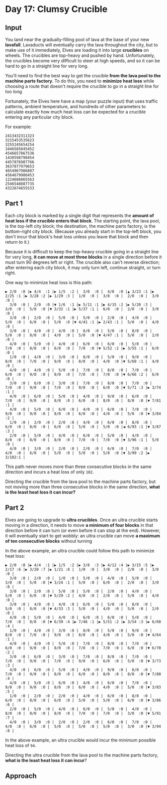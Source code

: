 # Day 17: Clumsy Crucible
## Input
You land near the gradually-filling pool of lava at the base of your new **lavafall**. Lavaducts will eventually carry the lava throughout the city, but to make use of it immediately, Elves are loading it into large **crucibles** on wheels. The crucibles are top-heavy and pushed by hand. Unfortunately, the crucibles become very difficult to steer at high speeds, and so it can be hard to go in a straight line for very long.

You'll need to find the best way to get the crucible **from the lava pool to the machine parts factory**. To do this, you need to **minimize heat loss** while choosing a route that doesn't require the crucible to go in a straight line for too long

Fortunately, the Elves here have a map (your puzzle input) that uses traffic patterns, ambient temperature, and hundreds of other parameters to calculate exactly how much heat loss can be expected for a crucible entering any particular city block.

For example:
```
2413432311323
3215453535623
3255245654254
3446585845452
4546657867536
1438598798454
4457876987766
3637877979653
4654967986887
4564679986453
1224686865563
2546548887735
4322674655533
```
## Part 1
Each city block is marked by a single digit that represents the **amount of heat loss if the crucible enters that block**. The starting point, the lava pool, is the top-left city block; the destination, the machine parts factory, is the bottom-right city block. (Because you already start in the top-left block, you don't incur that block's heat loss unless you leave that block and then return to it.)

Because it is difficult to keep the top-heavy crucible going in a straight line for very long, **it can move at most three blocks** in a single direction before it must turn 90 degrees left or right. The crucible also can't reverse direction; after entering each city block, it may only turn left, continue straight, or turn right.

One way to minimize heat loss is this path:
```
▶ 2/0  :0 |▶ 4/4  :1 |▶ 1/5  :2 |  3/0  :0 |  4/0  :0 |▲ 3/23 :1 |▶ 2/25 :1 |▶ 3/28 :2 |▶ 1/29 :3 |  1/0  :0 |  3/0  :0 |  2/0  :0 |  3/0  :0 |
  3/0  :0 |  2/0  :0 |▼ 1/6  :1 |▶ 5/11 :1 |▶ 4/15 :2 |▶ 5/20 :3 |  3/0  :0 |  5/0  :0 |▼ 3/32 :1 |▶ 5/37 :1 |  6/0  :0 |  2/0  :0 |  3/0  :0 |
  3/0  :0 |  2/0  :0 |  5/0  :0 |  5/0  :0 |  2/0  :0 |  4/0  :0 |  5/0  :0 |  6/0  :0 |  5/0  :0 |▼ 4/41 :1 |▶ 2/43 :1 |  5/0  :0 |  4/0  :0 |
  3/0  :0 |  4/0  :0 |  4/0  :0 |  6/0  :0 |  5/0  :0 |  8/0  :0 |  5/0  :0 |  8/0  :0 |  4/0  :0 |  5/0  :0 |▼ 4/47 :1 |  5/0  :0 |  2/0  :0 |
  4/0  :0 |  5/0  :0 |  4/0  :0 |  6/0  :0 |  6/0  :0 |  5/0  :0 |  7/0  :0 |  8/0  :0 |  6/0  :0 |  7/0  :0 |▼ 5/52 :2 |▶ 3/55 :1 |  6/0  :0 |
  1/0  :0 |  4/0  :0 |  3/0  :0 |  8/0  :0 |  5/0  :0 |  9/0  :0 |  8/0  :0 |  7/0  :0 |  9/0  :0 |  8/0  :0 |  4/0  :0 |▼ 5/60 :1 |  4/0  :0 |
  4/0  :0 |  4/0  :0 |  5/0  :0 |  7/0  :0 |  8/0  :0 |  7/0  :0 |  6/0  :0 |  9/0  :0 |  8/0  :0 |  7/0  :0 |  7/0  :0 |▼ 6/66 :2 |  6/0  :0 |
  3/0  :0 |  6/0  :0 |  3/0  :0 |  7/0  :0 |  8/0  :0 |  7/0  :0 |  7/0  :0 |  9/0  :0 |  7/0  :0 |  9/0  :0 |  6/0  :0 |▼ 5/71 :3 |▶ 3/74 :1 |
  4/0  :0 |  6/0  :0 |  5/0  :0 |  4/0  :0 |  9/0  :0 |  6/0  :0 |  7/0  :0 |  9/0  :0 |  8/0  :0 |  6/0  :0 |  8/0  :0 |  8/0  :0 |▼ 7/81 :1 |
  4/0  :0 |  5/0  :0 |  6/0  :0 |  4/0  :0 |  6/0  :0 |  7/0  :0 |  9/0  :0 |  9/0  :0 |  8/0  :0 |  6/0  :0 |  4/0  :0 |  5/0  :0 |▼ 3/84 :2 |
  1/0  :0 |  2/0  :0 |  2/0  :0 |  4/0  :0 |  6/0  :0 |  8/0  :0 |  6/0  :0 |  8/0  :0 |  6/0  :0 |  5/0  :0 |  5/0  :0 |◀ 6/93 :1 |▼ 3/87 :3 |
  2/0  :0 |  5/0  :0 |  4/0  :0 |  6/0  :0 |  5/0  :0 |  4/0  :0 |  8/0  :0 |  8/0  :0 |  8/0  :0 |  7/0  :0 |  7/0  :0 |▼ 3/96 :1 |  5/0  :0 |
  4/0  :0 |  3/0  :0 |  2/0  :0 |  2/0  :0 |  6/0  :0 |  7/0  :0 |  4/0  :0 |  6/0  :0 |  5/0  :0 |  5/0  :0 |  5/0  :0 |▼ 3/99 :2 |▶ 3/102:1 |
```
This path never moves more than three consecutive blocks in the same direction and incurs a heat loss of only `102`.

Directing the crucible from the lava pool to the machine parts factory, but not moving more than three consecutive blocks in the same direction, **what is the least heat loss it can incur?**
## Part 2
Elves are going to upgrade to **ultra crucibles**. Once an ultra crucible starts moving in a direction, it needs to move **a minimum of four blocks** in that direction before it can turn (or even before it can stop at the end). However, it will eventually start to get wobbly: an ultra crucible can move **a maximum of ten consecutive blocks** without turning

In the above example, an ultra crucible could follow this path to minimize heat loss:
```
▶ 2/0  :0 |▶ 4/4  :1 |▶ 1/5  :2 |▶ 3/8  :3 |▶ 4/12 :4 |▶ 3/15 :5 |▶ 2/17 :6 |▶ 3/20 :7 |▶ 1/21 :8 |  1/0  :0 |  3/0  :0 |  2/0  :0 |  3/0  :0 |
  3/0  :0 |  2/0  :0 |  1/0  :0 |  5/0  :0 |  4/0  :0 |  5/0  :0 |  3/0  :0 |  5/0  :0 |▼ 3/24 :1 |  5/0  :0 |  6/0  :0 |  2/0  :0 |  3/0  :0 |
  3/0  :0 |  2/0  :0 |  5/0  :0 |  5/0  :0 |  2/0  :0 |  4/0  :0 |  5/0  :0 |  6/0  :0 |▼ 5/29 :2 |  4/0  :0 |  2/0  :0 |  5/0  :0 |  4/0  :0 |
  3/0  :0 |  4/0  :0 |  4/0  :0 |  6/0  :0 |  5/0  :0 |  8/0  :0 |  5/0  :0 |  8/0  :0 |▼ 4/33 :3 |  5/0  :0 |  4/0  :0 |  5/0  :0 |  2/0  :0 |
  4/0  :0 |  5/0  :0 |  4/0  :0 |  6/0  :0 |  6/0  :0 |  5/0  :0 |  7/0  :0 |  8/0  :0 |▼ 6/39 :4 |▶ 7/46 :1 |▶ 5/51 :2 |▶ 3/54 :3 |▶ 6/60 :4 |
  1/0  :0 |  4/0  :0 |  3/0  :0 |  8/0  :0 |  5/0  :0 |  9/0  :0 |  8/0  :0 |  7/0  :0 |  9/0  :0 |  8/0  :0 |  4/0  :0 |  5/0  :0 |▼ 4/64 :1 |
  4/0  :0 |  4/0  :0 |  5/0  :0 |  7/0  :0 |  8/0  :0 |  7/0  :0 |  6/0  :0 |  9/0  :0 |  8/0  :0 |  7/0  :0 |  7/0  :0 |  6/0  :0 |▼ 6/70 :2 |
  3/0  :0 |  6/0  :0 |  3/0  :0 |  7/0  :0 |  8/0  :0 |  7/0  :0 |  7/0  :0 |  9/0  :0 |  7/0  :0 |  9/0  :0 |  6/0  :0 |  5/0  :0 |▼ 3/73 :3 |
  4/0  :0 |  6/0  :0 |  5/0  :0 |  4/0  :0 |  9/0  :0 |  6/0  :0 |  7/0  :0 |  9/0  :0 |  8/0  :0 |  6/0  :0 |  8/0  :0 |  8/0  :0 |▼ 7/80 :4 |
  4/0  :0 |  5/0  :0 |  6/0  :0 |  4/0  :0 |  6/0  :0 |  7/0  :0 |  9/0  :0 |  9/0  :0 |  8/0  :0 |  6/0  :0 |  4/0  :0 |  5/0  :0 |▼ 3/83 :5 |
  1/0  :0 |  2/0  :0 |  2/0  :0 |  4/0  :0 |  6/0  :0 |  8/0  :0 |  6/0  :0 |  8/0  :0 |  6/0  :0 |  5/0  :0 |  5/0  :0 |  6/0  :0 |▼ 3/86 :6 |
  2/0  :0 |  5/0  :0 |  4/0  :0 |  6/0  :0 |  5/0  :0 |  4/0  :0 |  8/0  :0 |  8/0  :0 |  8/0  :0 |  7/0  :0 |  7/0  :0 |  3/0  :0 |▼ 5/91 :7 |
  4/0  :0 |  3/0  :0 |  2/0  :0 |  2/0  :0 |  6/0  :0 |  7/0  :0 |  4/0  :0 |  6/0  :0 |  5/0  :0 |  5/0  :0 |  5/0  :0 |  3/0  :0 |▼ 3/94 :8 |
```
In the above example, an ultra crucible would incur the minimum possible heat loss of `94`.

Directing the ultra crucible from the lava pool to the machine parts factory, **what is the least heat loss it can incur**?

## Approach
